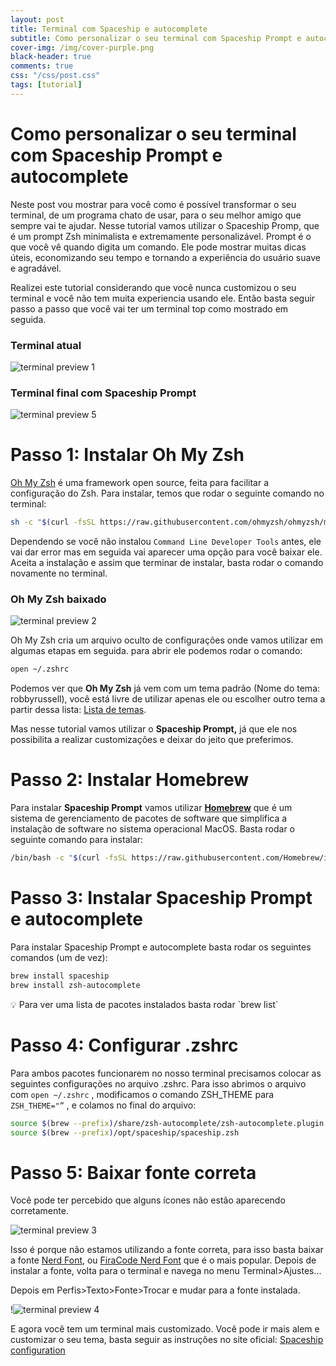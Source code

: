 ```yaml
---
layout: post
title: Terminal com Spaceship e autocomplete
subtitle: Como personalizar o seu terminal com Spaceship Prompt e autocomplete
cover-img: /img/cover-purple.png
black-header: true
comments: true
css: "/css/post.css"
tags: [tutorial]
---
```


# Como personalizar o seu terminal com Spaceship Prompt e autocomplete

Neste post vou mostrar para você como é possível transformar o seu terminal, de um programa chato de usar, para o seu melhor amigo que sempre vai te ajudar. Nesse tutorial vamos utilizar o Spaceship Promp, que é um prompt Zsh minimalista e extremamente personalizável. Prompt é o que você vê quando digita um comando. Ele pode mostrar muitas dicas úteis, economizando seu tempo e tornando a experiência do usuário suave e agradável. 

Realizei este tutorial considerando que você nunca customizou o seu terminal e você não tem muita experiencia usando ele. Então basta seguir passo a passo que você vai ter um terminal top como mostrado em seguida.

### Terminal atual

![terminal preview 1](/img/2023/march/terminal-preview-1.png)

### Terminal final com Spaceship Prompt

![terminal preview 5](/img/2023/march/terminal-preview-5.png)

# Passo 1: Instalar Oh My Zsh

[Oh My Zsh](https://ohmyz.sh/#install) é uma framework open source, feita para facilitar a configuração do Zsh.  Para instalar, temos que rodar o seguinte comando no terminal: 

```bash
sh -c "$(curl -fsSL https://raw.githubusercontent.com/ohmyzsh/ohmyzsh/master/tools/install.sh)"
```

Dependendo se você não instalou `Command Line Developer Tools` antes, ele vai dar error mas em seguida vai aparecer uma opção para você baixar ele. Aceita a instalação e assim que terminar de instalar, basta rodar o comando novamente no terminal. 

### Oh My Zsh baixado

![terminal preview 2](/img/2023/march/terminal-preview-2.png)

Oh My Zsh cria um arquivo oculto de configurações onde vamos utilizar em algumas etapas em seguida. para abrir ele podemos rodar o comando:

```bash
open ~/.zshrc
```

Podemos ver que **Oh My Zsh** já vem com um tema padrão (Nome do tema: robbyrussell), você está livre de utilizar apenas ele ou escolher outro tema a partir dessa lista: [Lista de temas](https://github.com/ohmyzsh/ohmyzsh/wiki/Themes). 

Mas nesse tutorial vamos utilizar o **Spaceship Prompt,** já que ele nos possibilita a realizar customizações e deixar do jeito que preferimos. 

# Passo 2: Instalar Homebrew

Para instalar **Spaceship Prompt** vamos utilizar [**Homebrew**](https://brew.sh) que é um sistema de gerenciamento de pacotes de software que simplifica a instalação de software no sistema operacional MacOS. Basta rodar o seguinte comando para instalar: 

```bash
/bin/bash -c "$(curl -fsSL https://raw.githubusercontent.com/Homebrew/install/HEAD/install.sh)"
```

# Passo 3: Instalar Spaceship Prompt e **a**utocomplete

Para instalar Spaceship Prompt e autocomplete basta rodar os seguintes comandos (um de vez): 

```bash
brew install spaceship
brew install zsh-autocomplete
```

<aside>
💡 Para ver uma lista de pacotes instalados basta rodar `brew list`
</aside>

# Passo 4: Configurar .zshrc

Para ambos pacotes funcionarem no nosso terminal precisamos colocar as seguintes configurações no arquivo .zshrc. Para isso abrimos o arquivo com `open ~/.zshrc` , modificamos o comando ZSH_THEME para `ZSH_THEME="”` , e colamos no final do arquivo: 

```bash
source $(brew --prefix)/share/zsh-autocomplete/zsh-autocomplete.plugin.zsh
source $(brew --prefix)/opt/spaceship/spaceship.zsh
```

# Passo 5: Baixar fonte correta

Você pode ter percebido que alguns ícones não estão aparecendo corretamente. 

![terminal preview 3](/img/2023/march/terminal-preview-3.png)

Isso é porque não estamos utilizando a fonte correta, para isso basta baixar a fonte [Nerd Font](https://www.nerdfonts.com/font-downloads), ou [FiraCode Nerd Font](https://www.nerdfonts.com/font-downloads) que é o mais popular. Depois de instalar a fonte, volta para o terminal e navega no menu Terminal>Ajustes…

Depois em Perfis>Texto>Fonte>Trocar e mudar para a fonte instalada.

!![terminal preview 4](/img/2023/march/terminal-preview-4.png)

E agora você tem um terminal mais customizado. Você pode ir mais alem e customizar o seu tema, basta seguir as instruções no site oficial: [Spaceship configuration](https://spaceship-prompt.sh/config/intro/)